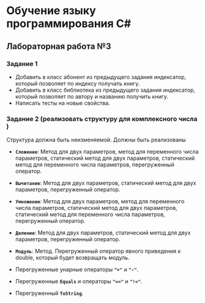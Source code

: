 # Обучение языку программирования C#

## Лабораторная работа №3

### Задание 1

* Добавить в класс абонент из предыдущего задания индексатор, который позволяет по индексу получать книгу.
* Добавить в класс библиотека из предыдущего задания индексатор, который позволяет по автору и названию получить книгу.
* Написать тесты на новые свойства.

### Задание 2 (реализовать структуру для комплексного числа )

Структура должна быть неизменяемой. Должны быть реализованы

* **`Сложение`**: Метод для двух параметров, метод для переменного числа параметров, статический метод для двух параметров, статический метод для переменного числа параметров, перегруженный оператор.

* **`Вычитание`**: Метод для двух параметров, статический метод для двух параметров, перегруженный оператор.

* **`Умножение`**: Метод для двух параметров, метод для переменного числа параметров, статический метод для двух параметров, статический метод для переменного числа параметров, перегруженный оператор.

* **`Деление`**: Метод для двух параметров, статический метод для двух параметров, перегруженный оператор.

* **`Модуль`**: Метод. Перегруженный оператор явного приведения к double, который будет возвращать модуль.

* Перегруженные унарные операторы **`"+"`** и **`"-"`**.

* Перегруженные **`Equals`** и операторы **`"=="`** и **`"!="`**.

* Перегруженный **`ToString`**.
